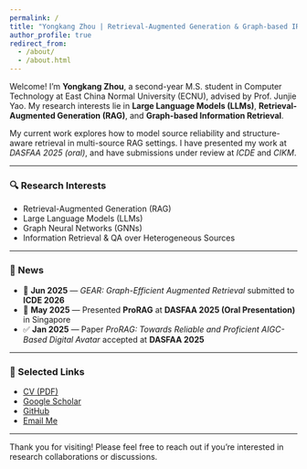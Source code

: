 ```yaml
---
permalink: /
title: "Yongkang Zhou | Retrieval-Augmented Generation & Graph-based IR"
author_profile: true
redirect_from: 
  - /about/
  - /about.html
---
```


Welcome! I’m **Yongkang Zhou**, a second-year M.S. student in Computer Technology at East China Normal University (ECNU), advised by Prof. Junjie Yao. My research interests lie in **Large Language Models (LLMs)**, **Retrieval-Augmented Generation (RAG)**, and **Graph-based Information Retrieval**.

My current work explores how to model source reliability and structure-aware retrieval in multi-source RAG settings. I have presented my work at *DASFAA 2025 (oral)*, and have submissions under review at *ICDE* and *CIKM*.

---

### 🔍 Research Interests
- Retrieval-Augmented Generation (RAG)
- Large Language Models (LLMs)
- Graph Neural Networks (GNNs)
- Information Retrieval & QA over Heterogeneous Sources

---

### 📰 News

- 📄 **Jun 2025** — *GEAR: Graph-Efficient Augmented Retrieval* submitted to **ICDE 2026**
- 🎤 **May 2025** — Presented **ProRAG** at **DASFAA 2025 (Oral Presentation)** in Singapore
- ✅ **Jan 2025** — Paper *ProRAG: Towards Reliable and Proficient AIGC-Based Digital Avatar* accepted at **DASFAA 2025**



---

### 📂 Selected Links

- [CV (PDF)](/files/Yongkang_Zhou_CV.pdf)
- [Google Scholar](https://scholar.google.com/)
- [GitHub](https://github.com/mumusan0102)
- [Email Me](mailto:your_email@domain.com)

---

Thank you for visiting! Please feel free to reach out if you’re interested in research collaborations or discussions.
